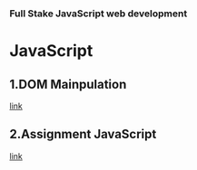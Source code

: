 ### Full Stake JavaScript web development
# JavaScript


## 1.DOM Mainpulation
[link](./DOM%20Manipulation/readme.md)
<br>

## 2.Assignment JavaScript
[link](./Assignment%20JavaScript/)